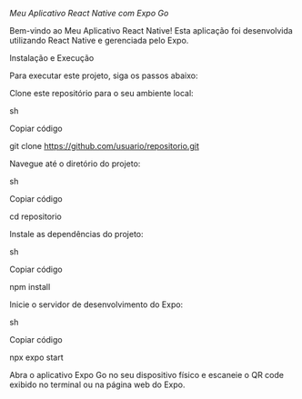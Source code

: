 *Meu Aplicativo React Native com Expo Go*

Bem-vindo ao Meu Aplicativo React Native! Esta aplicação foi desenvolvida utilizando React Native e gerenciada pelo Expo.

Instalação e Execução

Para executar este projeto, siga os passos abaixo:

Clone este repositório para o seu ambiente local:

sh

Copiar código

git clone https://github.com/usuario/repositorio.git

Navegue até o diretório do projeto:

sh

Copiar código

cd repositorio

Instale as dependências do projeto:

sh

Copiar código

npm install

Inicie o servidor de desenvolvimento do Expo:

sh

Copiar código

npx expo start

Abra o aplicativo Expo Go no seu dispositivo físico e escaneie o QR code exibido no terminal ou na página web do Expo.
